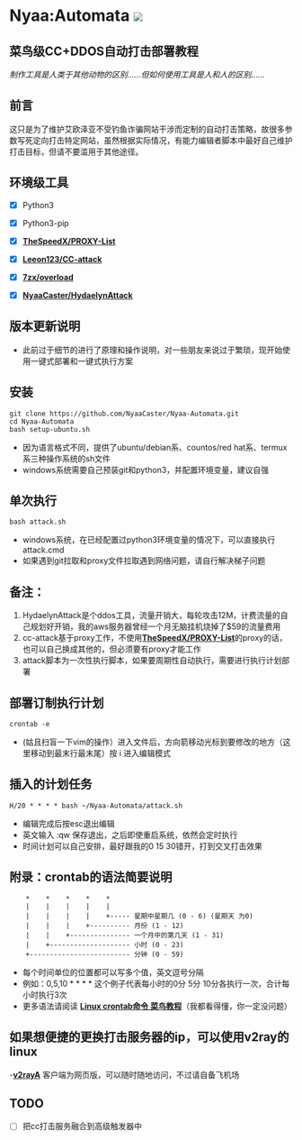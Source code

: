 # Nyaa:Automata ![](https://img.shields.io/github/stars/NyaaCaster/HydaelynAttack?style=social)
## 菜鸟级CC+DDOS自动打击部署教程

*制作工具是人类于其他动物的区别……但如何使用工具是人和人的区别……*

## 前言

这只是为了维护艾欧泽亚不受钓鱼诈骗网站干涉而定制的自动打击策略，故很多参数写死定向打击特定网站，虽然根据实际情况，有能力编辑者脚本中最好自己维护打击目标，但请不要滥用于其他途径。

## 环境级工具

- [x] Python3

- [x] Python3-pip
- [x] [**TheSpeedX/PROXY-List**](https://github.com/TheSpeedX/PROXY-List)

- [x] [**Leeon123/CC-attack**](https://github.com/Leeon123/CC-attack)

- [x] [**7zx/overload**](https://github.com/7zx/overload)

- [x] [**NyaaCaster/HydaelynAttack**](https://github.com/NyaaCaster/HydaelynAttack)


## 版本更新说明
- 此前过于细节的进行了原理和操作说明，对一些朋友来说过于繁琐，现开始使用一键式部署和一键式执行方案

## 安装
```shell
git clone https://github.com/NyaaCaster/Nyaa-Automata.git
cd Nyaa-Automata
bash setup-ubuntu.sh
```

- 因为语言格式不同，提供了ubuntu/debian系、countos/red hat系、termux系三种操作系统的sh文件
- windows系统需要自己预装git和python3，并配置环境变量，建议自强

## 单次执行

```shell
bash attack.sh
```

- windows系统，在已经配置过python3环境变量的情况下，可以直接执行attack.cmd
- 如果遇到git拉取和proxy文件拉取遇到网络问题，请自行解决梯子问题

## 备注：

1. HydaelynAttack是个ddos工具，流量开销大，每轮攻击12M，计费流量的自己规划好开销，我的aws服务器曾经一个月无脑挂机烧掉了$59的流量费用
2. cc-attack基于proxy工作，不使用[**TheSpeedX/PROXY-List**](https://github.com/TheSpeedX/PROXY-List)的proxy的话，也可以自己换成其他的，但必须要有proxy才能工作
3. attack脚本为一次性执行脚本，如果要周期性自动执行，需要进行执行计划部署


## 部署订制执行计划
```shell
crontab -e
```
- (姑且扫盲一下vim的操作）进入文件后，方向箭移动光标到要修改的地方（这里移动到最末行最末尾）按 i 进入编辑模式

## 插入的计划任务
```shell
H/20 * * * * bash ~/Nyaa-Automata/attack.sh
```
- 编辑完成后按esc退出编辑
- 英文输入 :qw 保存退出，之后即使重启系统，依然会定时执行
- 时间计划可以自己安排，最好跟我的0 15 30错开，打到交叉打击效果

## 附录：crontab的语法简要说明
```shell
    *    *    *    *    *
    |    |    |    |    |
    |    |    |    |    +----- 星期中星期几 (0 - 6) (星期天 为0)
    |    |    |    +---------- 月份 (1 - 12) 
    |    |    +--------------- 一个月中的第几天 (1 - 31)
    |    +-------------------- 小时 (0 - 23)
    +------------------------- 分钟 (0 - 59)
```

- 每个时间单位的位置都可以写多个值，英文逗号分隔
- 例如：0,5,10 * * * * 这个例子代表每小时的0分 5分 10分各执行一次，合计每小时执行3次
- 更多语法请阅读 [**Linux crontab命令 菜鸟教程**](https://www.runoob.com/linux/linux-comm-crontab.html)（我都看得懂，你一定没问题）

## 如果想便捷的更换打击服务器的ip，可以使用v2ray的linux
-[**v2rayA**](https://v2raya.org/docs/prologue/installation/debian/)
客户端为网页版，可以随时随地访问，不过请自备飞机场

## TODO
- [ ] 把cc打击服务融合到高级触发器中
